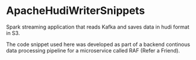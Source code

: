 # ApacheHudiWriterSnippets

Spark streaming application that reads Kafka and saves data in hudi format in S3.

The code snippet used here was developed as part of a backend continous data processing pipeline for a microservice called RAF (Refer a Friend).
